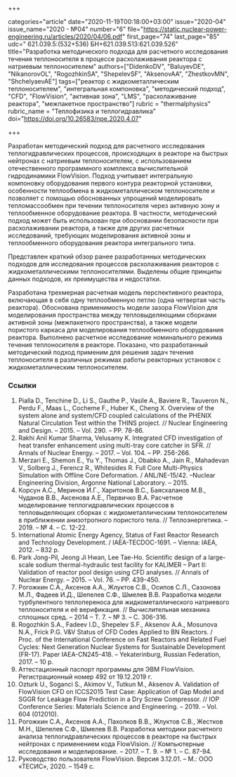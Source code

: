 +++

categories="article"
date="2020-11-19T00:18:00+03:00"
issue="2020-04"
issue_name="2020 - №04"
number="6"
file="https://static.nuclear-power-engineering.ru/articles/2020/04/06.pdf"
first_page="74"
last_page="85"
udc=" 621.039.5:(532+536) БН+621.039.513:621.039.526"
title="Разработка методического подхода для расчетного исследования течения теплоносителя в процессе расхолаживания реактора с натриевым теплоносителем"
authors=["DidenkoDV", "BaluyevDE", "NikanorovOL", "RogozhkinSA", "ShepelevSF", "AksenovAA", "ZhestkovMN", "ShchelyaevAE"]
tags=["реактор с жидкометаллическим теплоносителем", "интегральная компоновка", "методический подход", "CFD", "FlowVision", "активная зона", "LMS", "расхолаживание реактора", "межпакетное пространство"]
rubric = "thermalphysics"
rubric_name = "Теплофизика и теплогидравлика"
doi="https://doi.org/10.26583/npe.2020.4.07"

+++

Разработан методический подход для расчетного исследования теплогидравлических процессов, происходящих в реакторе на быстрых нейтронах с натриевым теплоносителем, с использованием отечественного программного комплекса вычислительной гидродинамики FlowVision. Подход учитывает интегральную компоновку оборудования первого контура реакторной установки, особенности теплообмена в жидкометаллическом теплоносителе и позволяет с помощью обоснованных упрощений моделировать тепломассообмен при течении теплоносителя через активную зону и теплообменное оборудование реактора. В частности, методический подход может быть использован при обосновании безопасности при расхолаживании реактора, а также для других расчетных исследований, требующих моделирования активной зоны и теплообменного оборудования реактора интегрального типа.

Представлен краткий обзор ранее разработанных методических подходов для исследования процессов расхолаживания реакторов с жидкометаллическими теплоносителями. Выделены общие принципы данных подходов, их преимущества и недостатки.

Разработана трехмерная расчетная модель перспективного реактора, включающая в себя одну теплообменную петлю (одна четвертая часть реактора). Обоснована применимость модели зазора FlowVision для моделирования пространства между тепловыделяющими сборками активной зоны (межпакетного пространства), а также модели пористого каркаса для моделирования теплообменного оборудования реактора. Выполнено расчетное исследование номинального режима течения теплоносителя в реакторе. Показано, что разработанный методический подход применим для решения задач течения теплоносителя в различных режимах работы реакторных установок с жидкометаллическим теплоносителем.

### Ссылки

1. Pialla D., Tenchine D., Li S., Gauthe P., Vasile A., Baviere R., Tauveron N., Perdu F., Maas L., Cocheme F., Huber K., Cheng X. Overview of the system alone and system/CFD coupled calculations of the PHENIX Natural Circulation Test within the THINS project. // Nuclear Engineering and Design. – 2015. – Vol. 290. – PP. 78-86.
2. Rakhi Anil Kumar Sharma, Velusamy K. Integrated CFD investigation of heat transfer enhancement using multi-tray core catcher in SFR. // Annals of Nuclear Energy. – 2017. – Vol. 104. – PP. 256-266.
3. Merzari E., Shemon E., Yu Y., Thomas J., Obabko A., Jain R., Mahadevan V., Solberg J., Ferencz R., Whitesides R. Full Core Multi-Physics Simulation with Offline Core Deformation. / ANL/NE-15/42. –Nuclear Engineering Division, Argonne National Laboratory. – 2015.
4. Корсун А.С., Меринов И.Г., Харитонов В.С., Баясхаланов М.В., Чуданов В.В., Аксенова А.Е., Первичко В.А. Расчетное моделирование теплогидравлических процессов в тепловыделяющих сборках с жидкометаллическим теплоносителем в приближении анизотропного пористого тела. // Теплоэнергетика. – 2019. – № 4. – С. 12-22.
5. International Atomic Energy Agency, Status of Fast Reactor Research and Technology Development. / IAEA-TECDOC-1691. – Vienna: IAEA, 2012. – 832 p.
6. Park Jong-Pil, Jeong Ji Hwan, Lee Tae-Ho. Scientific design of a large-scale sodium thermal-hydraulic test facility for KALIMER – Part II: Validation of reactor pool design using CFD analyses. // Annals of Nuclear Energy. – 2015. – Vol. 76. – PP. 439-450.
7. Рогожкин С.А., Аксенов А.А., Жлуктов С.В., Осипов С.Л., Сазонова М.Л., Фадеев И.Д., Шепелев С.Ф., Шмелев В.В. Разработка модели турбулентного теплопереноса для жидкометаллического натриевого теплоносителя и её верификация. // Вычислительная механика сплошных сред. – 2014 – Т. 7. – № 3. – C. 306-316.
8. Rogozhkin S.A., Fadeev I.D., Shepelev S.F., Aksenov A.A., Mosunova N.A., Frick P.G. V&V Status of CFD Codes Applied to BN Reactors. / Proc. of the International Conference on Fast Reactors and Related Fuel Cycles: Next Generation Nuclear Systems for Sustainable Development (FR-17). Paper IAEA-CN245-418. – Yekaterinburg, Russian Federation, 2017. – 10 p.
9. Аттестационный паспорт программы для ЭВМ FlowVision. Регистрационный номер 492 от 19.12.2019 г.
10. Ozturk U., Soganci S., Akimov V., Tutkun M., Aksenov A. Validation of FlowVision CFD on ICCS2015 Test Case: Application of Gap Model and SGGR for Leakage Flow Prediction in a Dry Screw Compressor. // IOP Conference Series: Materials Science and Engineering. – 2019. – Vol. 604 (012010).
11. Рогожкин С.А., Аксенов А.А., Пахолков В.В., Жлуктов С.В., Жестков М.Н., Шепелев С.Ф., Шмелев В.В. Разработка методики расчетного анализа теплогидравлических процессов в реакторе на быстрых нейтронах с применением кода FlowVision. // Компьютерные исследования и моделирование. – 2017. – Т. 9. – № 1. – C. 87-94.
12. Руководство пользователя FlowVision. Версия 3.12.01. – М.: ООО «ТЕСИС», 2020. – 1549 с.